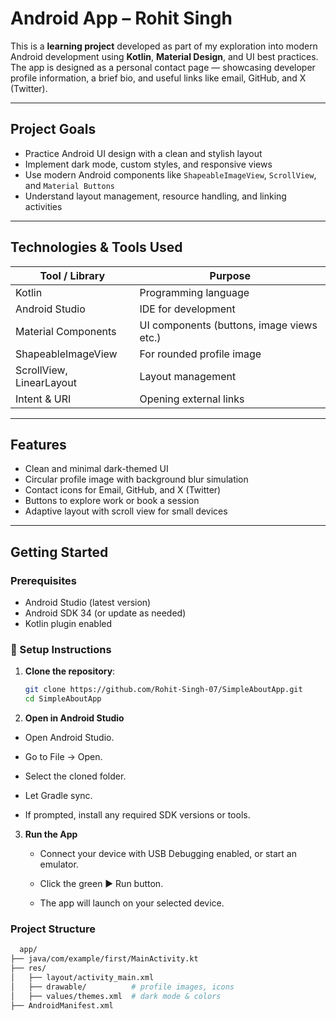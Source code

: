 # Android App – Rohit Singh

This is a **learning project** developed as part of my exploration into modern Android development using **Kotlin**, **Material Design**, and UI best practices. The app is designed as a personal contact page — showcasing developer profile information, a brief bio, and useful links like email, GitHub, and X (Twitter).

---

## Project Goals

- Practice Android UI design with a clean and stylish layout
- Implement dark mode, custom styles, and responsive views
- Use modern Android components like `ShapeableImageView`, `ScrollView`, and `Material Buttons`
- Understand layout management, resource handling, and linking activities

---

## Technologies & Tools Used

| Tool / Library              | Purpose                                  |
|----------------------------|------------------------------------------|
| Kotlin                     | Programming language                     |
| Android Studio             | IDE for development                      |
| Material Components        | UI components (buttons, image views etc.)|
| ShapeableImageView         | For rounded profile image                |
| ScrollView, LinearLayout   | Layout management                        |
| Intent & URI               | Opening external links                   |

---

## Features

- Clean and minimal dark-themed UI
- Circular profile image with background blur simulation
- Contact icons for Email, GitHub, and X (Twitter)
- Buttons to explore work or book a session
- Adaptive layout with scroll view for small devices

---

## Getting Started

### Prerequisites
- Android Studio (latest version)
- Android SDK 34 (or update as needed)
- Kotlin plugin enabled

### 🧾 Setup Instructions

1. **Clone the repository**:
   ```bash
   git clone https://github.com/Rohit-Singh-07/SimpleAboutApp.git
   cd SimpleAboutApp


2. **Open in Android Studio**

  - Open Android Studio.

  - Go to File → Open.

  - Select the cloned folder.

  - Let Gradle sync.

  - If prompted, install any required SDK versions or tools.

3. **Run the App**

   - Connect your device with USB Debugging enabled, or start an emulator.

   - Click the green ▶️ Run button.

   - The app will launch on your selected device.
  
### Project Structure

```bash
  app/
├── java/com/example/first/MainActivity.kt
├── res/
│   ├── layout/activity_main.xml
│   ├── drawable/          # profile images, icons
│   ├── values/themes.xml  # dark mode & colors
├── AndroidManifest.xml

